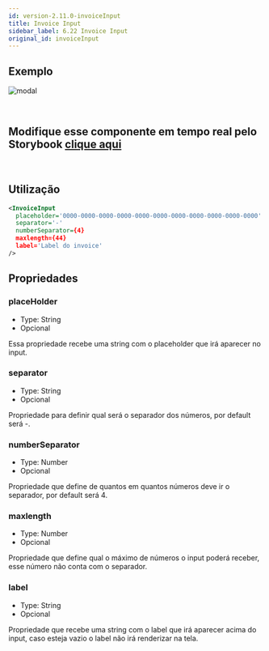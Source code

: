 ```yaml
---
id: version-2.11.0-invoiceInput
title: Invoice Input
sidebar_label: 6.22 Invoice Input
original_id: invoiceInput
---
```


## Exemplo
![modal](assets/images_components/v2.0.0/invoice-input.jpg)

<br>

## Modifique esse componente em tempo real pelo Storybook [clique aqui](https://ame-miniapp-components.calindra.com.br/storybook/?path=/story/intera%C3%A7%C3%B5es-invoiceinput--basic)

<br>

## Utilização

```xml
<InvoiceInput
  placeholder='0000-0000-0000-0000-0000-0000-0000-0000-0000-0000-0000'
  separator='-'
  numberSeparator={4}
  maxlength={44}
  label='Label do invoice'
/>
```

## Propriedades

### placeHolder

- Type: String
- Opcional

Essa propriedade recebe uma string com o placeholder que irá aparecer no input.

### separator

- Type: String
- Opcional

Propriedade para definir qual será o separador dos números, por default será -.

### numberSeparator

- Type: Number
- Opcional

Propriedade que define de quantos em quantos números deve ir o separador, por default será 4.

### maxlength

- Type: Number
- Opcional

Propriedade que define qual o máximo de números o input poderá receber, esse número não conta com o separador.

### label

- Type: String
- Opcional

Propriedade que recebe uma string com o label que irá aparecer acima do input, caso esteja vazio o label não irá renderizar na tela.
